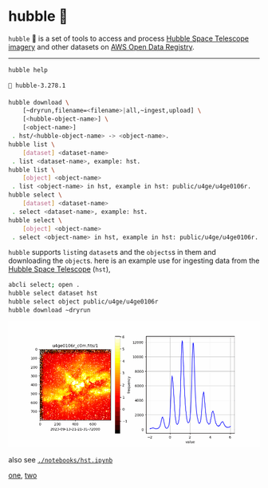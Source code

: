 # hubble 🔭

`hubble` 🔭 is a set of tools to access and process [Hubble Space Telescope imagery](https://registry.opendata.aws/hst/) and other datasets on [AWS Open Data Registry](https://registry.opendata.aws/). 

---

```bash
hubble help
```

```bash
🔭 hubble-3.278.1

hubble download \
	[~dryrun,filename=<filename>|all,~ingest,upload] \
	[<hubble-object-name>] \
	[<object-name>]
 . hst/<hubble-object-name> -> <object-name>.
hubble list \
	[dataset] <dataset-name>
 . list <dataset-name>, example: hst.
hubble list \
	[object] <object-name>
 . list <object-name> in hst, example in hst: public/u4ge/u4ge0106r.
hubble select \
	[dataset] <dataset-name>
 . select <dataset-name>, example: hst.
hubble select \
	[object] <object-name>
 . select <object-name> in hst, example in hst: public/u4ge/u4ge0106r.
```

`hubble` supports `list`ing `dataset`s and the `objects`s in them and downloading the `object`s. here is an example use for ingesting data from the [Hubble Space Telescope](https://registry.opendata.aws/hst/) (`hst`),


```bash
abcli select; open .
hubble select dataset hst
hubble select object public/u4ge/u4ge0106r
hubble download ~dryrun
```

![image](./assets/hst/u4ge0106r_c0m.gif)

also see [`./notebooks/hst.ipynb`](./notebooks/hst.ipynb)

[one](https://arash-kamangir.medium.com/hubble-space-telescope-1-7857fe292698), [two](https://arash-kamangir.medium.com/hubble-space-telescope-ai-2-9282b801e25e)
